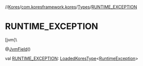 //[Kores](../../../index.md)/[com.koresframework.kores](../index.md)/[Types](index.md)/[RUNTIME_EXCEPTION](-r-u-n-t-i-m-e_-e-x-c-e-p-t-i-o-n.md)

# RUNTIME_EXCEPTION

[jvm]\

@[JvmField](https://kotlinlang.org/api/latest/jvm/stdlib/kotlin.jvm/-jvm-field/index.html)()

val [RUNTIME_EXCEPTION](-r-u-n-t-i-m-e_-e-x-c-e-p-t-i-o-n.md): [LoadedKoresType](../../com.koresframework.kores.type/-loaded-kores-type/index.md)<[RuntimeException](https://kotlinlang.org/api/latest/jvm/stdlib/kotlin/-runtime-exception/index.html)>
